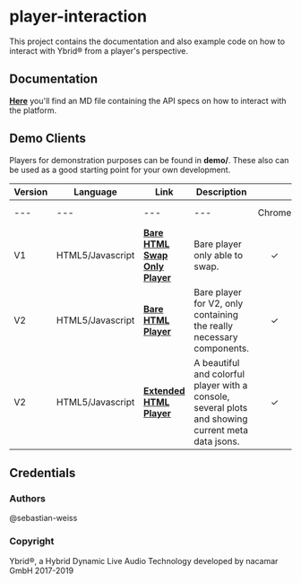 # player-interaction
This project contains the documentation and also example code on how to interact with Ybrid® from a player's 
perspective.

## Documentation
[**Here**](doc/INTERACTION.md) you'll find an MD file containing the API specs on how to interact with the platform.

## Demo Clients
Players for demonstration purposes can be found in **demo/**. These also can be used as a good starting point 
for your own development.

Version | Language | Link | Description |   |   |   |   |   |   |
--- | --- | --- | --- | :---: | :---: | :---: | :---: | :---: | :---: 
--- | --- | --- | --- | Chrome | Edge | Firefox | Internet Explorer | Opera | Safari
V1 | HTML5/Javascript | [**Bare HTML Swap Only Player**](demo/html5/v1/bare-swap-only)  | Bare player only able to swap. | ✓ | (✓) | ✓ | - | - | - |
V2 | HTML5/Javascript | [**Bare HTML Player**](demo/html5/v2/bare)  | Bare player for V2, only containing the really necessary components. | ✓ | (✓) | ✓ | - | - | - |
V2 | HTML5/Javascript | [**Extended HTML Player**](demo/html5/v2/extended)  | A beautiful and colorful player with a console, several plots and showing current meta data jsons. | ✓ | (✓) | ✓ | - | - | - |

## Credentials
### Authors
@sebastian-weiss

### Copyright
Ybrid®, a Hybrid Dynamic Live Audio Technology developed by nacamar GmbH 2017-2019
